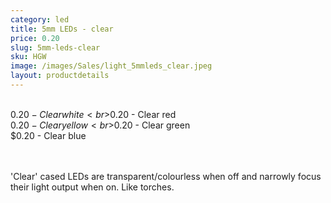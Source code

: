 ```yaml
---
category: led
title: 5mm LEDs - clear
price: 0.20
slug: 5mm-leds-clear
sku: HGW
image: /images/Sales/light_5mmleds_clear.jpeg
layout: productdetails
---
```


<br>$0.20 - Clear white
<br>$0.20 - Clear red
<br>$0.20 - Clear yellow
<br>$0.20 - Clear green
<br>$0.20 - Clear blue

<br><br>'Clear' cased LEDs are transparent/colourless when off and narrowly focus their light output when on. Like torches.
